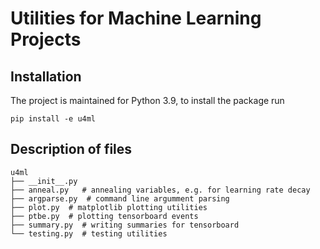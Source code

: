 # Utilities for Machine Learning Projects

## Installation

The project is maintained for Python 3.9, to install the package run
```{bash}
pip install -e u4ml
```

## Description of files
```
u4ml
├── __init__.py
├── anneal.py   # annealing variables, e.g. for learning rate decay
├── argparse.py  # command line argumment parsing
├── plot.py  # matplotlib plotting utilities
├── ptbe.py  # plotting tensorboard events
├── summary.py  # writing summaries for tensorboard
└── testing.py  # testing utilities
```
